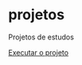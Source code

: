 # projetos
 Projetos de estudos

<a href="https://constjhonas.github.io/projeto/index.html">Executar o projeto</a>